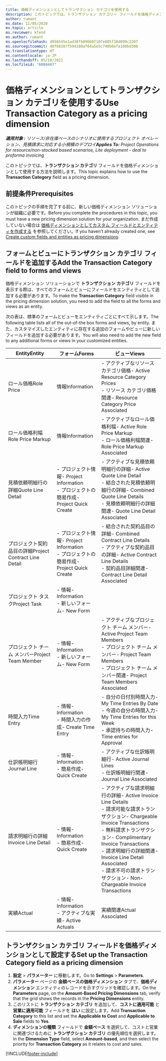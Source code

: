 ```yaml
---
title: 価格ディメンションとしてトランザクション カテゴリを使用する
description: このトピックでは、トランザクション カテゴリー フィールドを価格ディメンションとして使用する方法を説明します。
author: rumant
ms.date: 11/05/2020
ms.topic: article
ms.reviewer: kfend
ms.author: rumant
ms.openlocfilehash: d956545e1ad38fb09660f107e085f38d099c2207
ms.sourcegitcommit: 40f68387f594180af64a5e5c748b6efa188bd300
ms.translationtype: HT
ms.contentlocale: ja-JP
ms.lasthandoff: 05/10/2021
ms.locfileid: "6004447"
---
```

# <a name="use-transaction-category-as-a-pricing-dimension"></a><span data-ttu-id="e3f51-103">価格ディメンションとしてトランザクション カテゴリを使用する</span><span class="sxs-lookup"><span data-stu-id="e3f51-103">Use Transaction Category as a pricing dimension</span></span>


<span data-ttu-id="e3f51-104">_**適用対象 :** リソース/非在庫ベースのシナリオに使用するプロジェクト オペレーション、見積請求に対応する小規模のデプロイ_</span><span class="sxs-lookup"><span data-stu-id="e3f51-104">_**Applies To:** Project Operations for resource/non-stocked based scenarios, Lite deployment - deal to proforma invoicing_</span></span>


<span data-ttu-id="e3f51-105">このトピックでは、**トランザクション カテゴリ** フィールドを価格ディメンションとして使用する方法を説明します。</span><span class="sxs-lookup"><span data-stu-id="e3f51-105">This topic explains how to use the **Transaction Category** field as a pricing dimension.</span></span> 

## <a name="prerequisites"></a><span data-ttu-id="e3f51-106">前提条件</span><span class="sxs-lookup"><span data-stu-id="e3f51-106">Prerequisites</span></span>
<span data-ttu-id="e3f51-107">このトピックの手順を完了する前に、新しい価格ディメンション ソリューションが組織に必要です。</span><span class="sxs-lookup"><span data-stu-id="e3f51-107">Before you complete the procedures in this topic, you must have a new pricing dimension solution for your organization.</span></span> <span data-ttu-id="e3f51-108">まだ作成していない場合は [価格ディメンションとしてカスタム フィールドとエンティティを作成する](create-custom-fields-entities-pricing-dimensions.md) を参照してください。</span><span class="sxs-lookup"><span data-stu-id="e3f51-108">If you haven't already created one, see [Create custom fields and entities as pricing dimensions](create-custom-fields-entities-pricing-dimensions.md).</span></span>

## <a name="add-the-transaction-category-field-to-forms-and-views"></a><span data-ttu-id="e3f51-109">フォームとビューにトランザクション カテゴリ フィールドを追加する</span><span class="sxs-lookup"><span data-stu-id="e3f51-109">Add the Transaction Category field to forms and views</span></span>
<span data-ttu-id="e3f51-110">価格ディメンション ソリューションで **トランザクション カテゴリ** フィールドを表示する際は、すべてのフォームとビューにフィールドをエンティティとして追加する必要があります。</span><span class="sxs-lookup"><span data-stu-id="e3f51-110">To make the **Transaction Category** field visible in the pricing dimension solution, you need to add the field to all the forms and views as an entity.</span></span>

<span data-ttu-id="e3f51-111">次の表は、標準のフォームとビューをエンティティごとにすべて示します。</span><span class="sxs-lookup"><span data-stu-id="e3f51-111">The following table lists all of the out-of-the box forms and views, by entity.</span></span> <span data-ttu-id="e3f51-112">また、カスタマイズしたエンティティに存在する追加のフォームやビューに新しいフィールドを追加する必要があります。</span><span class="sxs-lookup"><span data-stu-id="e3f51-112">You will also need to add the new field to any additional forms or views in your customized entities.</span></span>

|  <span data-ttu-id="e3f51-113">Entity</span><span class="sxs-lookup"><span data-stu-id="e3f51-113">Entity</span></span>        | <span data-ttu-id="e3f51-114">フォーム</span><span class="sxs-lookup"><span data-stu-id="e3f51-114">Forms</span></span>     |<span data-ttu-id="e3f51-115">ビュー</span><span class="sxs-lookup"><span data-stu-id="e3f51-115">Views</span></span>        |
| ------------------------------|---------------------------------|----------------------------------|
|  <span data-ttu-id="e3f51-116">ロール価格</span><span class="sxs-lookup"><span data-stu-id="e3f51-116">Role Price</span></span>| <span data-ttu-id="e3f51-117">情報</span><span class="sxs-lookup"><span data-stu-id="e3f51-117">Information</span></span> |<span data-ttu-id="e3f51-118">- アクティブなリソース カテゴリ価格</span><span class="sxs-lookup"><span data-stu-id="e3f51-118">- Active Resource Category Prices</span></span><br> <span data-ttu-id="e3f51-119">- リソース カテゴリ価格関連</span><span class="sxs-lookup"><span data-stu-id="e3f51-119">- Resource Category Price Associated</span></span> |
|  <span data-ttu-id="e3f51-120">ロール価格利幅</span><span class="sxs-lookup"><span data-stu-id="e3f51-120">Role Price Markup</span></span>| <span data-ttu-id="e3f51-121">情報</span><span class="sxs-lookup"><span data-stu-id="e3f51-121">Information</span></span>|<span data-ttu-id="e3f51-122">- アクティブなロール価格利幅</span><span class="sxs-lookup"><span data-stu-id="e3f51-122">- Active Role Price Markup</span></span><br><span data-ttu-id="e3f51-123">- ロール価格利幅関連</span><span class="sxs-lookup"><span data-stu-id="e3f51-123">- Role Price Markup Associated</span></span> |
|  <span data-ttu-id="e3f51-124">見積依頼明細行の詳細</span><span class="sxs-lookup"><span data-stu-id="e3f51-124">Quote Line Detail</span></span>|<span data-ttu-id="e3f51-125">- プロジェクト情報</span><span class="sxs-lookup"><span data-stu-id="e3f51-125">- Project Information</span></span><br><span data-ttu-id="e3f51-126">- プロジェクトの簡易作成</span><span class="sxs-lookup"><span data-stu-id="e3f51-126">- Project Quick Create</span></span>| <span data-ttu-id="e3f51-127">- アクティブな見積依頼明細行の詳細</span><span class="sxs-lookup"><span data-stu-id="e3f51-127">- Active Quote Line Detail</span></span><br><span data-ttu-id="e3f51-128">- 結合された見積依頼明細行の詳細</span><span class="sxs-lookup"><span data-stu-id="e3f51-128">- Combined Quote Line Details</span></span><br><span data-ttu-id="e3f51-129">- 見積依頼明細行の詳細関連</span><span class="sxs-lookup"><span data-stu-id="e3f51-129">- Quote Line Detail Associated</span></span> |
|  <span data-ttu-id="e3f51-130">プロジェクト契約品目の詳細</span><span class="sxs-lookup"><span data-stu-id="e3f51-130">Project Contract Line Detail</span></span>|<span data-ttu-id="e3f51-131">- プロジェクト情報</span><span class="sxs-lookup"><span data-stu-id="e3f51-131">- Project Information</span></span><br><span data-ttu-id="e3f51-132">- プロジェクトの簡易作成</span><span class="sxs-lookup"><span data-stu-id="e3f51-132">- Project Quick Create</span></span>|<span data-ttu-id="e3f51-133">- 結合された契約品目の詳細</span><span class="sxs-lookup"><span data-stu-id="e3f51-133">- Combined Contract Line Details</span></span><br><span data-ttu-id="e3f51-134">- アクティブな契約品目の詳細</span><span class="sxs-lookup"><span data-stu-id="e3f51-134">- Active Contract Line Details</span></span><br><span data-ttu-id="e3f51-135">- 契約品目詳細関連</span><span class="sxs-lookup"><span data-stu-id="e3f51-135">- Contract Line Detail Associated</span></span> |
|  <span data-ttu-id="e3f51-136">プロジェクト タスク</span><span class="sxs-lookup"><span data-stu-id="e3f51-136">Project Task</span></span>|<span data-ttu-id="e3f51-137">- 情報</span><span class="sxs-lookup"><span data-stu-id="e3f51-137">- Information</span></span><br><span data-ttu-id="e3f51-138">- 新しいフォーム</span><span class="sxs-lookup"><span data-stu-id="e3f51-138">- New Form</span></span>| &nbsp; |
|  <span data-ttu-id="e3f51-139">プロジェクト チーム メンバー</span><span class="sxs-lookup"><span data-stu-id="e3f51-139">Project Team Member</span></span>|<span data-ttu-id="e3f51-140">- 情報</span><span class="sxs-lookup"><span data-stu-id="e3f51-140">- Information</span></span><br><span data-ttu-id="e3f51-141">- 新しいフォーム</span><span class="sxs-lookup"><span data-stu-id="e3f51-141">- New Form</span></span>|<span data-ttu-id="e3f51-142">- アクティブなプロジェクト チーム メンバー</span><span class="sxs-lookup"><span data-stu-id="e3f51-142">- Active Project Team Members</span></span><br><span data-ttu-id="e3f51-143">- プロジェクト チーム メンバー</span><span class="sxs-lookup"><span data-stu-id="e3f51-143">- Project Team Members</span></span><br><span data-ttu-id="e3f51-144">- プロジェクト チーム メンバー関連</span><span class="sxs-lookup"><span data-stu-id="e3f51-144">- Project Team Members Associated</span></span> |
|  <span data-ttu-id="e3f51-145">時間入力</span><span class="sxs-lookup"><span data-stu-id="e3f51-145">Time Entry</span></span>|<span data-ttu-id="e3f51-146">- 情報</span><span class="sxs-lookup"><span data-stu-id="e3f51-146">- Information</span></span><br><span data-ttu-id="e3f51-147">- 時間入力の作成</span><span class="sxs-lookup"><span data-stu-id="e3f51-147">- Create Time Entry</span></span>|<span data-ttu-id="e3f51-148">- 自分の日付別時間入力</span><span class="sxs-lookup"><span data-stu-id="e3f51-148">- My Time Entries By Date</span></span><br><span data-ttu-id="e3f51-149">- 今週の自分の時間入力</span><span class="sxs-lookup"><span data-stu-id="e3f51-149">- My Time Entries for this Week</span></span><br><span data-ttu-id="e3f51-150">- 承認待ちの時間入力</span><span class="sxs-lookup"><span data-stu-id="e3f51-150">- Time entries for Approval</span></span>|
|  <span data-ttu-id="e3f51-151">仕訳帳明細行</span><span class="sxs-lookup"><span data-stu-id="e3f51-151">Journal Line</span></span>|<span data-ttu-id="e3f51-152">- 情報</span><span class="sxs-lookup"><span data-stu-id="e3f51-152">- Information</span></span><br><span data-ttu-id="e3f51-153">- 簡易作成</span><span class="sxs-lookup"><span data-stu-id="e3f51-153">- Quick Create</span></span>|<span data-ttu-id="e3f51-154">- アクティブな仕訳帳明細行</span><span class="sxs-lookup"><span data-stu-id="e3f51-154">- Active Journal Lines</span></span><br><span data-ttu-id="e3f51-155">- 仕訳帳明細行関連</span><span class="sxs-lookup"><span data-stu-id="e3f51-155">- Journal Line Associated</span></span>|
|  <span data-ttu-id="e3f51-156">請求明細行の詳細</span><span class="sxs-lookup"><span data-stu-id="e3f51-156">Invoice Line Detail</span></span>|<span data-ttu-id="e3f51-157">- 情報</span><span class="sxs-lookup"><span data-stu-id="e3f51-157">- Information</span></span><br><span data-ttu-id="e3f51-158">- 簡易作成</span><span class="sxs-lookup"><span data-stu-id="e3f51-158">- Quick Create</span></span>|<span data-ttu-id="e3f51-159">- アクティブな請求明細行の詳細</span><span class="sxs-lookup"><span data-stu-id="e3f51-159">- Active Invoice Line Details</span></span><br><span data-ttu-id="e3f51-160">- 請求可能な請求トランザクション</span><span class="sxs-lookup"><span data-stu-id="e3f51-160">- Chargeable Invoice Transactions</span></span><br><span data-ttu-id="e3f51-161">- 無料請求トランザクション</span><span class="sxs-lookup"><span data-stu-id="e3f51-161">- Complimentary Invoice Transactions</span></span><br><span data-ttu-id="e3f51-162">- 請求明細行の詳細関連</span><span class="sxs-lookup"><span data-stu-id="e3f51-162">- Invoice Line Detail Associated</span></span> <br><span data-ttu-id="e3f51-163">- 請求不可の請求トランザクション</span><span class="sxs-lookup"><span data-stu-id="e3f51-163">- Non-Chargeable Invoice Transactions</span></span>|
|  <span data-ttu-id="e3f51-164">実績</span><span class="sxs-lookup"><span data-stu-id="e3f51-164">Actual</span></span>|<span data-ttu-id="e3f51-165">- 情報</span><span class="sxs-lookup"><span data-stu-id="e3f51-165">- Information</span></span><br><span data-ttu-id="e3f51-166">- アクティブな実績</span><span class="sxs-lookup"><span data-stu-id="e3f51-166">- Active Actuals</span></span>| <span data-ttu-id="e3f51-167">実績関連</span><span class="sxs-lookup"><span data-stu-id="e3f51-167">Actual Associated</span></span> |

## <a name="set-up-the-transaction-category-field-as-a-pricing-dimension"></a><span data-ttu-id="e3f51-168">トランザクション カテゴリ フィールドを価格ディメンションとして設定する</span><span class="sxs-lookup"><span data-stu-id="e3f51-168">Set up the Transaction Category field as a pricing dimension</span></span>

1. <span data-ttu-id="e3f51-169">**設定** > **パラメーター** に移動します。</span><span class="sxs-lookup"><span data-stu-id="e3f51-169">Go to **Settings** > **Parameters**.</span></span> 
2. <span data-ttu-id="e3f51-170">**パラメーター** ページの **金額ベースの価格ディメンション** タブで、**価格ディメンション** エンティティのレコードを示すグリッドを確認します。</span><span class="sxs-lookup"><span data-stu-id="e3f51-170">On the **Parameters** page, on the **Amount-Based Pricing Dimensions** tab, verify that the grid shows the records in the **Pricing Dimensions** entity.</span></span>
3. <span data-ttu-id="e3f51-171">このリストに **トランザクション カテゴリ** を追加して、**コストに適用可能** と **営業に適用可能** フィールドを **はい** に設定します。</span><span class="sxs-lookup"><span data-stu-id="e3f51-171">Add **Transaction Category** to this list and set the **Applicable to Cost** and **Applicable to Sale** fields to **Yes**.</span></span>
4. <span data-ttu-id="e3f51-172">**ディメンションの種類** フィールドで **金額ベース** を選択して、コストと営業に関連づけるために **トランザクション カテゴリ** の優先順位を選択します。</span><span class="sxs-lookup"><span data-stu-id="e3f51-172">In the **Dimension Type** field, select **Amount-based**, and then select the priority for **Transaction Category** as it relates to cost and sales.</span></span>


[!INCLUDE[footer-include](../includes/footer-banner.md)]